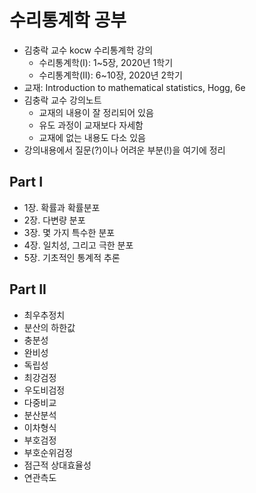 # 수리통계학 공부 
- 김충락 교수 kocw 수리통계학 강의
  - 수리통계학(I): 1~5장, 2020년 1학기
  - 수리통계학(II): 6~10장, 2020년 2학기 
- 교재: Introduction to mathematical statistics, Hogg, 6e
- 김충락 교수 강의노트
  - 교재의 내용이 잘 정리되어 있음
  - 유도 과정이 교재보다 자세함
  - 교재에 없는 내용도 다소 있음
- 강의내용에서 질문(?)이나 어려운 부분(!)을 여기에 정리

## Part I
- 1장. 확률과 확률분포
- 2장. 다변량 분포
- 3장. 몇 가지 특수한 분포
- 4장. 일치성, 그리고 극한 분포  
- 5장. 기초적인 통계적 추론

## Part II
- 최우추정치
- 분산의 하한값
- 충분성
- 완비성
- 독립성
- 최강검정
- 우도비검정
- 다중비교
- 분산분석
- 이차형식
- 부호검정
- 부호순위검정
- 점근적 상대효율성
- 연관측도

  

    
  
